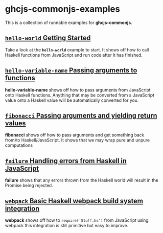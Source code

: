 # ghcjs-commonjs-examples
This is a collection of runnable examples for **ghcjs-commonjs**.

## [`hello-world` Getting Started](/examples/hello-world)
Take a look at the **`hello-world`** example to start. It shows off how to call
Haskell functions from JavaScript and run code after it has finished.

## [`hello-variable-name` Passing arguments to functions](/examples/hello-variable-name)
**hello-variable-name** shows off how to pass arguments from JavaScript onto
Haskell functions. Anything that may be converted from a JavaScript value onto a
Haskell value will be automatically converted for you.

## [`fibonacci` Passing arguments and yielding return values](/examples/fibonacci)
**fibonacci** shows off how to pass arguments and get something back from/to
Haskell/JavaScript. It shows that we may wrap pure and unpure computations

## [`failure` Handling errors from Haskell in JavaScript](/examples/failure)
**failure** shows that any errors thrown from the Haskell world will result in
the Promise being rejected.

## [`webpack` Basic Haskell webpack build system integration](/examples/webpack)
**webpack** shows off how to `require('Stuff.hs')` from JavaScript using
webpack this integration is still primitive but easy to improve.

